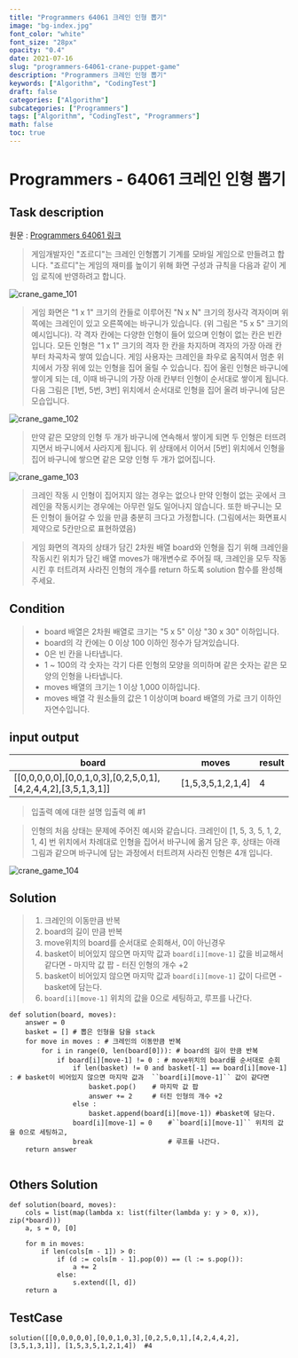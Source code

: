 ```yaml
---
title: "Programmers 64061 크레인 인형 뽑기"
image: "bg-index.jpg"
font_color: "white"
font_size: "28px"
opacity: "0.4"
date: 2021-07-16
slug: "programmers-64061-crane-puppet-game"
description: "Programmers 크레인 인형 뽑기"
keywords: ["Algorithm", "CodingTest"]
draft: false
categories: ["Algorithm"]
subcategories: ["Programmers"]
tags: ["Algorithm", "CodingTest", "Programmers"]
math: false
toc: true
---
```


# Programmers - 64061 크레인 인형 뽑기

## Task description

원문 : <a href="https://programmers.co.kr/learn/courses/30/lessons/64061">Programmers 64061 링크</a>

> 게임개발자인 "죠르디"는 크레인 인형뽑기 기계를 모바일 게임으로 만들려고 합니다.
"죠르디"는 게임의 재미를 높이기 위해 화면 구성과 규칙을 다음과 같이 게임 로직에 반영하려고 합니다.

![crane_game_101](https://grepp-programmers.s3.ap-northeast-2.amazonaws.com/files/production/69f1cd36-09f4-4435-8363-b71a650f7448/crane_game_101.png) 

> 게임 화면은 "1 x 1" 크기의 칸들로 이루어진 "N x N" 크기의 정사각 격자이며 위쪽에는 크레인이 있고 오른쪽에는 바구니가 있습니다. (위 그림은 "5 x 5" 크기의 예시입니다). 각 격자 칸에는 다양한 인형이 들어 있으며 인형이 없는 칸은 빈칸입니다. 모든 인형은 "1 x 1" 크기의 격자 한 칸을 차지하며 격자의 가장 아래 칸부터 차곡차곡 쌓여 있습니다. 게임 사용자는 크레인을 좌우로 움직여서 멈춘 위치에서 가장 위에 있는 인형을 집어 올릴 수 있습니다. 집어 올린 인형은 바구니에 쌓이게 되는 데, 이때 바구니의 가장 아래 칸부터 인형이 순서대로 쌓이게 됩니다. 다음 그림은 [1번, 5번, 3번] 위치에서 순서대로 인형을 집어 올려 바구니에 담은 모습입니다.

![crane_game_102](https://grepp-programmers.s3.ap-northeast-2.amazonaws.com/files/production/638e2162-b1e4-4bbb-b0d7-62d31e97d75c/crane_game_102.png) 


> 만약 같은 모양의 인형 두 개가 바구니에 연속해서 쌓이게 되면 두 인형은 터뜨려지면서 바구니에서 사라지게 됩니다. 위 상태에서 이어서 [5번] 위치에서 인형을 집어 바구니에 쌓으면 같은 모양 인형 두 개가 없어집니다.

![crane_game_103](https://grepp-programmers.s3.ap-northeast-2.amazonaws.com/files/production/8569d736-091e-4771-b2d3-7a6e95a20c22/crane_game_103.gif) 

> 크레인 작동 시 인형이 집어지지 않는 경우는 없으나 만약 인형이 없는 곳에서 크레인을 작동시키는 경우에는 아무런 일도 일어나지 않습니다. 또한 바구니는 모든 인형이 들어갈 수 있을 만큼 충분히 크다고 가정합니다. (그림에서는 화면표시 제약으로 5칸만으로 표현하였음)

> 게임 화면의 격자의 상태가 담긴 2차원 배열 board와 인형을 집기 위해 크레인을 작동시킨 위치가 담긴 배열 moves가 매개변수로 주어질 때, 크레인을 모두 작동시킨 후 터트려져 사라진 인형의 개수를 return 하도록 solution 함수를 완성해주세요.


## Condition
> - board 배열은 2차원 배열로 크기는 "5 x 5" 이상 "30 x 30" 이하입니다.
> - board의 각 칸에는 0 이상 100 이하인 정수가 담겨있습니다.
> - 0은 빈 칸을 나타냅니다.
> - 1 ~ 100의 각 숫자는 각기 다른 인형의 모양을 의미하며 같은 숫자는 같은 모양의 인형을 나타냅니다.
> - moves 배열의 크기는 1 이상 1,000 이하입니다.
> - moves 배열 각 원소들의 값은 1 이상이며 board 배열의 가로 크기 이하인 자연수입니다.

## input output


board |	moves |	result
------|-----------------|-----------------
[[0,0,0,0,0],[0,0,1,0,3],[0,2,5,0,1],[4,2,4,4,2],[3,5,1,3,1]] |	[1,5,3,5,1,2,1,4] |	4


> 입출력 예에 대한 설명
입출력 예 #1

> 인형의 처음 상태는 문제에 주어진 예시와 같습니다. 크레인이 [1, 5, 3, 5, 1, 2, 1, 4] 번 위치에서 차례대로 인형을 집어서 바구니에 옮겨 담은 후, 상태는 아래 그림과 같으며 바구니에 담는 과정에서 터트려져 사라진 인형은 4개 입니다.

![crane_game_104](https://grepp-programmers.s3.ap-northeast-2.amazonaws.com/files/production/bb0f59c7-6b72-485a-8302-217fe53ea88f/crane_game_104.jpg) 

## Solution 
> 1. 크레인의 이동만큼 반복
> 2. board의 길이 만큼 반복
> 3. move위치의 board를 순서대로 순회해서, 0이 아닌경우 
> 4. basket이 비어있지 않으면 마지막 값과  ``board[i][move-1]`` 값을 비교해서 같다면 
	- 마지막 값 팝 
	- 터진 인형의 개수 +2
> 5. basket이 비어있지 않으면 마지막 값과  ``board[i][move-1]`` 값이 다르면
	- basket에 담는다.
> 6. ``board[i][move-1]`` 위치의 값을 0으로 세팅하고, 루프를 나간다.


```
def solution(board, moves):
    answer = 0
    basket = [] # 뽑은 인형을 담을 stack
    for move in moves :	# 크레인의 이동만큼 반복
        for i in range(0, len(board[0])): # board의 길이 만큼 반복
            if board[i][move-1] != 0 : # move위치의 board를 순서대로 순회
                if len(basket) != 0 and basket[-1] == board[i][move-1] : # basket이 비어있지 않으면 마지막 값과  ``board[i][move-1]`` 값이 같다면
                    basket.pop()	# 마지막 값 팝 
                    answer += 2		# 터진 인형의 개수 +2
                else :
                    basket.append(board[i][move-1])	#basket에 담는다.
                board[i][move-1] = 0	#``board[i][move-1]`` 위치의 값을 0으로 세팅하고,
                break					# 루프를 나간다.
    return answer
	    
```

## Others Solution 
```
def solution(board, moves):
    cols = list(map(lambda x: list(filter(lambda y: y > 0, x)), zip(*board)))
    a, s = 0, [0]

    for m in moves:
        if len(cols[m - 1]) > 0:
            if (d := cols[m - 1].pop(0)) == (l := s.pop()):
                a += 2
            else:
                s.extend([l, d])
    return a
```

## TestCase
```
solution([[0,0,0,0,0],[0,0,1,0,3],[0,2,5,0,1],[4,2,4,4,2],[3,5,1,3,1]], [1,5,3,5,1,2,1,4])	#4
```
